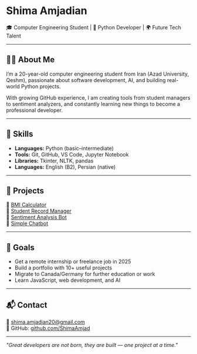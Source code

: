 # Shima Amjadian

🎓 Computer Engineering Student | 🐍 Python Developer | 🌍 Future Tech Talent

---

## 👩‍💻 About Me

I’m a 20-year-old computer engineering student from Iran (Azad University, Qeshm), passionate about software development, AI, and building real-world Python projects.

With growing GitHub experience, I am creating tools from student managers to sentiment analyzers, and constantly learning new things to become a professional developer.

---

## 🔧 Skills

- **Languages:** Python (basic–intermediate)
- **Tools:** Git, GitHub, VS Code, Jupyter Notebook
- **Libraries:** Tkinter, NLTK, pandas
- **Languages:** English (B2), Persian (native)

---

## 💼 Projects

🔹 [BMI Calculator](https://github.com/ShimaAmjad/bmi-calculator)  
🔹 [Student Record Manager](https://github.com/ShimaAmjad/student-record-manager)  
🔹 [Sentiment Analysis Bot](https://github.com/ShimaAmjad/sentiment-analysis-python)  
🔹 [Simple Chatbot](https://github.com/ShimaAmjad/simple_chatbot.py)

---

## 🎯 Goals

- Get a remote internship or freelance job in 2025  
- Build a portfolio with 10+ useful projects  
- Migrate to Canada/Germany for further education or work  
- Learn JavaScript, web development, and AI

---

## 📬 Contact

📧 shima.amjadian20@gmail.com  
🐙 GitHub: [github.com/ShimaAmjad](https://github.com/ShimaAmjad)

---

_"Great developers are not born, they are built — one project at a time."_

